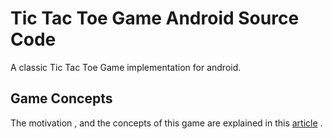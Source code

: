 # Tic Tac Toe Game Android Source Code

A classic Tic Tac Toe Game implementation for android. 

## Game Concepts

The motivation , and the concepts of this game are explained in this [article](https://mohamad-wael.medium.com/how-to-write-a-tic-tac-toe-game-and-the-source-code-for-android-c25082170146) .